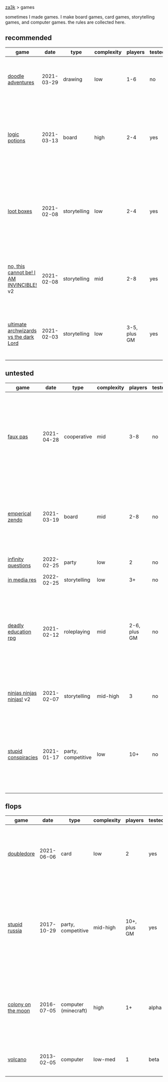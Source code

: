 [za3k](/) > games

sometimes I made games. I make board games, card games, storytelling games, and computer games. the rules are collected here.

## recommended

| game                                                                     | date       | type                 | complexity | players      | tested?  | recommended?  | description |
|--------------------------------------------------------------------------|------------|----------------------|------------|--------------|----------|---------------|-------------|
| [doodle adventures](doodle_adventures)                                   | 2021-03-29 | drawing              | low        | 1-6          | no       | yes           | listen as a premade story is revealed, and doodle what happens.
| [logic potions](logic_potions)                                           | 2021-03-13 | board                | high       | 2-4          | yes      | maybe         | a potion-brewing game. not about logical deduction, but about logical deduction clues themselves
| [loot boxes](lootboxes)                                                  | 2021-02-08 | storytelling         | low        | 2-4          | yes      | maybe         | "Car trip" game. Players have an inventory of random items. They must use the items to solve a series of challenges.
| [no, this cannot be! I AM INVINCIBLE!](invincible) v2                    | 2021-02-08 | storytelling         | mid        | 2-8          | yes      | yes           | villains send wave after harder wave of enemies at the Heros, until they kill the Villains.
| [ultimate archwizards vs the dark Lord](ultimate_archwizard)             | 2021-02-03 | storytelling         | low        | 3-5, plus GM | yes      | yes           | one-page storytelling game about the final episode in a fight anime.

## untested

| game                                                                     | date       | type                 | complexity | players      | tested?  | recommended?  | description |
|--------------------------------------------------------------------------|------------|----------------------|------------|--------------|----------|---------------|-------------|
| [faux pas](faux_pas)                                                     | 2021-04-28 | cooperative          | mid        | 3-8          | no       | maybe         | a "visible role" game, where everyone knows your secret identity except you. try to enter the dining room in order of nobility rank.
| [emperical zendo](emperical_zendo)                                       | 2021-03-19 | board                | mid        | 2-8          | no       | no            | a variant on traditional zendo, where you score points for predicting the rule but never guess the rule outright.
| [infinity questions](infinity_questions)                                 | 2022-02-25 | party                | low        | 2            | no       | maybe         | a frustrating game of 20 questions
| [in media res](in_media_res)                                             | 2022-02-25 | storytelling         | low        | 3+           | no       | maybe         | 3+ people tell a story
| [deadly education rpg](deadly)                                           | 2021-02-12 | roleplaying          | mid        | 2-6, plus GM | no       | no            | a traditional pen-and-paper roleplaying game based on the affinity-based magic system from Naomi Novik's "A Deadly Education"
| [ninjas ninjas ninjas!](ninjas) v2                                       | 2021-02-07 | storytelling         | mid-high   | 3            | no       | no            | fast, diceless storytelilng game about how cool ninjas are.
| [stupid conspiracies](conspiracies)                                      | 2021-01-17 | party, competitive   | low        | 10+          | no       | maybe         | conspiracy nutjobs try to join as many conspiracies as possible, and get as many people as possibly to believe their conspiracy.

## flops

| game                                                                     | date       | type                 | complexity | players      | tested?  | recommended?  | description |
|--------------------------------------------------------------------------|------------|----------------------|------------|--------------|----------|---------------|-------------|
| [doubledore](doubledore)                                                 | 2021-06-06 | card                 | low        | 2            | yes      | no            | a tower-defense card game. when you defeat a monster, it attacks your opponent instead.
| [stupid russia](stupid_russia)                                           | 2017-10-29 | party, competitive   | mid-high   | 10+, plus GM | yes      | no            | spy directors make deals with each other, trying to report more agents than anyone else, without getting their own agents executed.
| [colony on the moon](colony)                                             | 2016-07-05 | computer (minecraft) | high       | 1+           | alpha    | no            | a minecraft modpack. Based around providing reductionist components and having the player do their own automation.
| [volcano](https://github.com/za3k/volcano)                               | 2013-02-05 | computer             | low-med    | 1            | beta     | no            | an ASCII roguelike I made in college. Not much fun.
